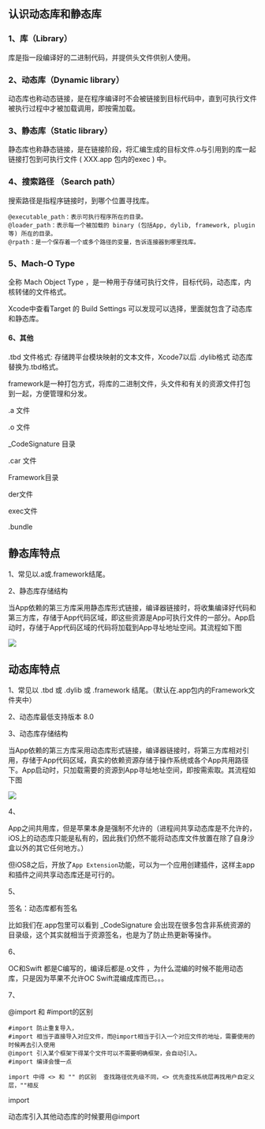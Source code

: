 ## 认识动态库和静态库

### 1、库（Library）

库是指一段编译好的二进制代码，并提供头文件供别人使用。

### 2、动态库（Dynamic library）

动态库也称动态链接，是在程序编译时不会被链接到目标代码中，直到可执行文件被执行过程中才被加载调用，即按需加载。

### 3、静态库（Static library）

静态库也称静态链接，是在链接阶段，将汇编生成的目标文件.o与引用到的库一起链接打包到可执行文件 ( XXX.app 包内的exec ) 中。

### 4、搜索路径 （Search path）

搜索路径是指程序链接时，到哪个位置寻找库。

```
@executable_path：表示可执行程序所在的目录。
@loader_path：表示每一个被加载的 binary (包括App, dylib, framework, plugin等) 所在的目录。
@rpath：是一个保存着一个或多个路径的变量，告诉连接器到哪里找库。
```

### 5、Mach-O Type 

全称 Mach Object Type ，是一种用于存储可执行文件，目标代码，动态库，内核转储的文件格式。

Xcode中查看Target 的 Build Settings 可以发现可以选择，里面就包含了动态库和静态库。

#### 6、其他 

.tbd 文件格式: 存储跨平台模块映射的文本文件，Xcode7以后 .dylib格式 动态库替换为.tbd格式。

framework是一种打包方式，将库的二进制文件，头文件和有关的资源文件打包到一起，方便管理和分发。

.a 文件

.o 文件

_CodeSignature 目录

.car 文件

Framework目录

der文件

exec文件

.bundle

## 静态库特点

1、常见以.a或.framework结尾。

2、静态库存储结构

当App依赖的第三方库采用静态库形式链接，编译器链接时，将收集编译好代码和第三方库，存储于App代码区域，即这些资源是App可执行文件的一部分。App启动时，存储于App代码区域的代码将加载到App寻址地址空间。其流程如下图

![](https://xilankong.github.io/resource/address_space1_2x.png)



## 动态库特点

1、常见以 .tbd 或 .dylib 或 .framework 结尾。（默认在.app包内的Framework文件夹中）

2、动态库最低支持版本 8.0

3、动态库存储结构

当App依赖的第三方库采用动态库形式链接，编译器链接时，将第三方库相对引用，存储于App代码区域，真实的依赖资源存储于操作系统或各个App共用路径下。App启动时，只加载需要的资源到App寻址地址空间，即按需索取。其流程如下图

![](https://xilankong.github.io/resource/address_space2_2x.png)



4、

App之间共用库，但是苹果本身是强制不允许的（进程间共享动态库是不允许的，iOS上的动态库只能是私有的，因此我们仍然不能将动态库文件放置在除了自身沙盒以外的其它任何地方。）

但iOS8之后，开放了`App Extension`功能，可以为一个应用创建插件，这样主app和插件之间共享动态库还是可行的。

5、

签名：动态库都有签名

比如我们在.app包里可以看到 _CodeSignature 会出现在很多包含非系统资源的目录级，这个其实就相当于资源签名，也是为了防止热更新等操作。

6、

OC和Swift 都是C编写的，编译后都是.o文件 ，为什么混编的时候不能用动态库，只是因为苹果不允许OC Swift混编成库而已。。。

7、

@import 和 #import的区别 

```
#import 防止重复导入，
#import 相当于直接导入对应文件，而@import相当于引入一个对应文件的地址，需要使用的时候再去引入使用
@import 引入某个框架下得某个文件可以不需要明确框架，会自动引入。
#import 编译会慢一点

import 中得 <> 和 "" 的区别  查找路径优先级不同，<> 优先查找系统层再找用户自定义层，""相反 
```

import

动态库引入其他动态库的时候要用@import




